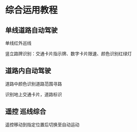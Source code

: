 # 综合运用教程

## 单线道路自动驾驶

单线红外巡线

竖立路牌识别：交通卡片指示牌、数字卡片限速、颜色识别红绿灯

## 道路内自动驾驶

道路中颜色识别道路范围寻路

识别地上交通卡片，道路标识

## 遥控 巡线综合

遥控移动到指定位置后切换至自动运动

